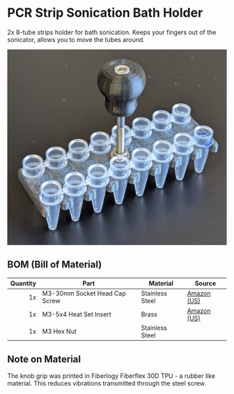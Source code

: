 # PCR Strip Sonication Bath Holder

2x 8-tube strips holder for bath sonication. Keeps your fingers out of the
sonicator, allows you to move the tubes around.

![alt text](image.png)

## BOM (Bill of Material)

| Quantity | Part | Material | Source |
| -:| - | - | - |
| 1x | M3-30mm Socket Head Cap Screw | Stainless Steel | [Amazon (US)]()
| 1x | M3-5x4 Heat Set Insert | Brass | [Amazon (US)](https://www.amazon.com/dp/B0CDH36ZMX)
| 1x | M3 Hex Nut | Stainless Steel | |

## Note on Material

The knob grip was printed in Fiberlogy Fiberflex 30D TPU - a rubber like material. This reduces vibrations transmitted through the steel screw.